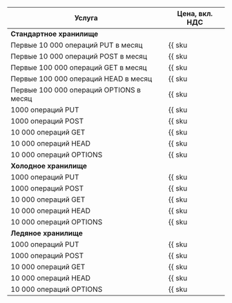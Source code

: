 | Услуга | Цена, вкл. НДС |
| --- | --- |
| **Стандартное хранилище** |
| Первые 10 000 операций PUT в месяц | {{ sku|RUB|storage.api.put.standard|string }} |
| Первые 10 000 операций POST в месяц | {{ sku|RUB|storage.api.post.standard|string }} |
| Первые 100 000 операций GET в месяц | {{ sku|RUB|storage.api.get.standard|string }} |
| Первые 100 000 операций HEAD в месяц | {{ sku|RUB|storage.api.head.standard|string }} |
| Первые 100 000 операций OPTIONS в месяц | {{ sku|RUB|storage.api.options.standard|string }} |
| 1000 операций PUT | {{ sku|RUB|storage.api.put.standard|pricingRate.10|string }} |
| 1000 операций POST | {{ sku|RUB|storage.api.post.standard|pricingRate.10|string }} |
| 10 000 операций GET | {{ sku|RUB|storage.api.get.standard|pricingRate.10|string }} |
| 10 000 операций HEAD | {{ sku|RUB|storage.api.head.standard|pricingRate.10|string }} |
| 10 000 операций OPTIONS | {{ sku|RUB|storage.api.options.standard|pricingRate.10|string }} |
| **Холодное хранилище** |
| 1000 операций PUT | {{ sku|RUB|storage.api.put.cold|string }} |
| 1000 операций POST | {{ sku|RUB|storage.api.post.cold|string }} |
| 10 000 операций GET | {{ sku|RUB|storage.api.get.cold|string }} |
| 10 000 операций HEAD | {{ sku|RUB|storage.api.head.cold|string }} |
| 10 000 операций OPTIONS | {{ sku|RUB|storage.api.options.cold|string }} |
| **Ледяное хранилище** |
| 1000 операций PUT | {{ sku|RUB|storage.api.put.ice|string }} |
| 1000 операций POST | {{ sku|RUB|storage.api.post.ice|string }} |
| 10 000 операций GET | {{ sku|RUB|storage.api.get.ice|string }} |
| 10 000 операций HEAD | {{ sku|RUB|storage.api.head.ice|string }} |
| 10 000 операций OPTIONS | {{ sku|RUB|storage.api.options.ice|string }} |